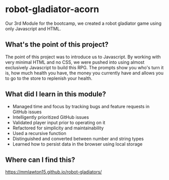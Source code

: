 # robot-gladiator-acorn
Our 3rd Module for the bootcamp, we created a robot gladiator game using only Javascript and HTML.

## What's the point of this project?
The point of this project was to introduce us to Javascript. By working with very minimal HTML and no CSS, we were pushed into using almost exclusively Javascript to build this RPG. The prompts show you who's turn it is, how much health you have, the money you currently have and allows you to go to the store to replenish your health.

## What did I learn in this module?
- Managed time and focus by tracking bugs and feature requests in GitHub issues
- Intelligently prioritized GitHub issues
- Validated player input prior to operating on it
- Refactored for simplicity and maintainability
- Used a recursive function
- Distinguished and converted between number and string types
- Learned how to persist data in the browser using local storage

## Where can I find this?
https://mmlawton15.github.io/robot-gladiators/

